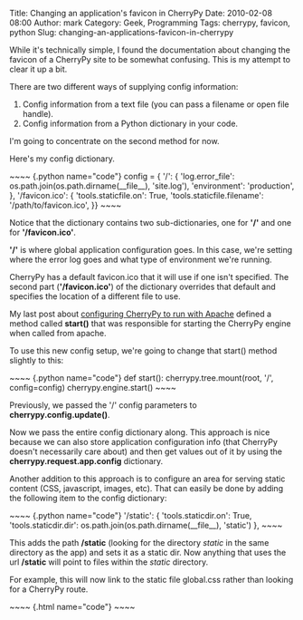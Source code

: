 Title: Changing an application's favicon in CherryPy
Date: 2010-02-08 08:00
Author: mark
Category: Geek, Programming
Tags: cherrypy, favicon, python
Slug: changing-an-applications-favicon-in-cherrypy

While it's technically simple, I found the documentation about changing
the favicon of a CherryPy site to be somewhat confusing. This is my
attempt to clear it up a bit.

There are two different ways of supplying config information:

1.  Config information from a text file (you can pass a filename or open
    file handle).
2.  Config information from a Python dictionary in your code.

</p>

I'm going to concentrate on the second method for now.

Here's my config dictionary.

<p>
~~~~ {.python name="code"}
config = {    '/': {        'log.error_file': os.path.join(os.path.dirname(__file__), 'site.log'),        'environment': 'production',    },    '/favicon.ico': {        'tools.staticfile.on': True,        'tools.staticfile.filename': '/path/to/favicon.ico',    }}
~~~~

</p>

Notice that the dictionary contains two sub-dictionaries, one for
**'/'** and one for **'/favicon.ico'**.

**'/'** is where global application configuration goes. In this case,
we're setting where the error log goes and what type of environment
we're running.

CherryPy has a default favicon.ico that it will use if one isn't
specified. The second part (**'/favicon.ico'**) of the dictionary
overrides that default and specifies the location of a different file to
use.

My last post about [configuring CherryPy to run with Apache][] defined a
method called **start()** that was responsible for starting the CherryPy
engine when called from apache.

To use this new config setup, we're going to change that start() method
slightly to this:

<p>
~~~~ {.python name="code"}
def start():    cherrypy.tree.mount(root, '/', config=config)    cherrypy.engine.start()
~~~~

</p>

Previously, we passed the '/' config parameters to
**cherrypy.config.update()**.

Now we pass the entire config dictionary along. This approach is nice
because we can also store application configuration info (that CherryPy
doesn't necessarily care about) and then get values out of it by using
the **cherrypy.request.app.config** dictionary.

Another addition to this approach is to configure an area for serving
static content (CSS, javascript, images, etc). That can easily be done
by adding the following item to the config dictionary:

<p>
~~~~ {.python name="code"}
'/static': {        'tools.staticdir.on': True,        'tools.staticdir.dir': os.path.join(os.path.dirname(__file__), 'static')    },
~~~~

</p>

This adds the path **/static** (looking for the directory *static* in
the same directory as the app) and sets it as a static dir. Now anything
that uses the url **/static** will point to files within the *static*
directory.

For example, this will now link to the static file global.css rather
than looking for a CherryPy route.

<p>
~~~~ {.html name="code"}
<link rel="stylesheet" type="text/css" href="/static/css/global.css" media="screen"><link>
~~~~

</p>

  [configuring CherryPy to run with Apache]: http://mark.biek.org/blog/2010/01/running-a-cherrypy-app-with-apache-and-mod_python/
